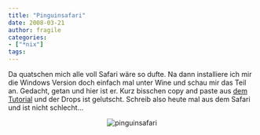 ```yaml
---
title: "Pinguinsafari"
date: 2008-03-21
author: fragile
categories:
- ["*nix"]
tags:
---
```

Da quatschen mich alle voll Safari wäre so dufte. Na dann installiere ich mir die Windows Version doch einfach mal unter Wine und schau mir das Teil an. Gedacht, getan und hier ist er. Kurz bisschen copy and paste aus <a href="http://www.ubuntu-unleashed.com/2008/03/howto-install-safari-on-ubuntu-with.htmlX">dem Tutorial</a> und der Drops ist gelutscht. Schreib also heute mal aus dem Safari und ist nicht schlecht...<br /><center><img src='/blog/wp-content/uploads/2008/03/psafari.jpeg' alt='pinguinsafari' /></center>